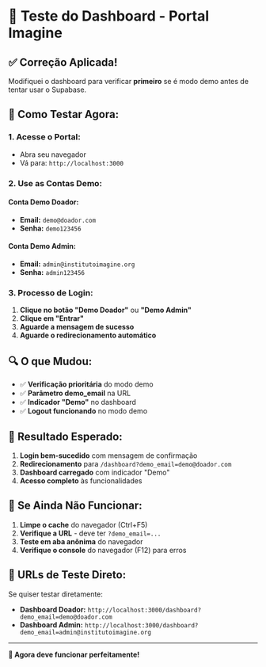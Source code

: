 # 🧪 Teste do Dashboard - Portal Imagine

## ✅ **Correção Aplicada!**

Modifiquei o dashboard para verificar **primeiro** se é modo demo antes de tentar usar o Supabase.

## 🎯 **Como Testar Agora:**

### **1. Acesse o Portal:**
- Abra seu navegador
- Vá para: `http://localhost:3000`

### **2. Use as Contas Demo:**

#### **Conta Demo Doador:**
- **Email:** `demo@doador.com`
- **Senha:** `demo123456`

#### **Conta Demo Admin:**
- **Email:** `admin@institutoimagine.org`
- **Senha:** `admin123456`

### **3. Processo de Login:**

1. **Clique no botão "Demo Doador"** ou **"Demo Admin"**
2. **Clique em "Entrar"**
3. **Aguarde a mensagem de sucesso**
4. **Aguarde o redirecionamento automático**

## 🔍 **O que Mudou:**

- ✅ **Verificação prioritária** do modo demo
- ✅ **Parâmetro demo_email** na URL
- ✅ **Indicador "Demo"** no dashboard
- ✅ **Logout funcionando** no modo demo

## 🎉 **Resultado Esperado:**

1. **Login bem-sucedido** com mensagem de confirmação
2. **Redirecionamento** para `/dashboard?demo_email=demo@doador.com`
3. **Dashboard carregado** com indicador "Demo"
4. **Acesso completo** às funcionalidades

## 🚨 **Se Ainda Não Funcionar:**

1. **Limpe o cache** do navegador (Ctrl+F5)
2. **Verifique a URL** - deve ter `?demo_email=...`
3. **Teste em aba anônima** do navegador
4. **Verifique o console** do navegador (F12) para erros

## 📝 **URLs de Teste Direto:**

Se quiser testar diretamente:
- **Dashboard Doador:** `http://localhost:3000/dashboard?demo_email=demo@doador.com`
- **Dashboard Admin:** `http://localhost:3000/dashboard?demo_email=admin@institutoimagine.org`

---

**🎉 Agora deve funcionar perfeitamente!**
